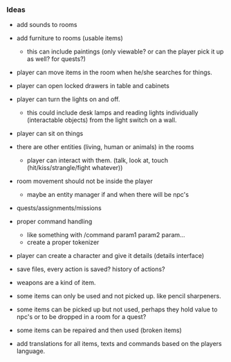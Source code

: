 

### Ideas
* add sounds to rooms
* add furniture to rooms (usable items)
    * this can include paintings (only viewable? or can the player pick it up as well? for quests?)
* player can move items in the room when he/she searches for things.
* player can open locked drawers in table and cabinets
* player can turn the lights on and off.
    * this could include desk lamps and reading lights individually (interactable objects) from the light switch on a wall.
* player can sit on things
* there are other entities (living, human or animals) in the rooms
    * player can interact with them. (talk, look at, touch (hit/kiss/strangle/fight whatever))

* room movement should not be inside the player
    * maybe an entity manager if and when there will be npc's

* quests/assignments/missions

* proper command handling
    * like something with /command param1 param2 param...
    * create a proper tokenizer
* player can create a character and give it details (details interface) 
* save files, every action is saved? history of actions?
* weapons are a kind of item. 
* some items can only be used and not picked up. like pencil sharpeners.
* some items can be picked up but not used, perhaps they hold value to npc's or to be dropped in a room for a quest?
* some items can be repaired and then used (broken items)
* add translations for all items, texts and commands based on the players language.